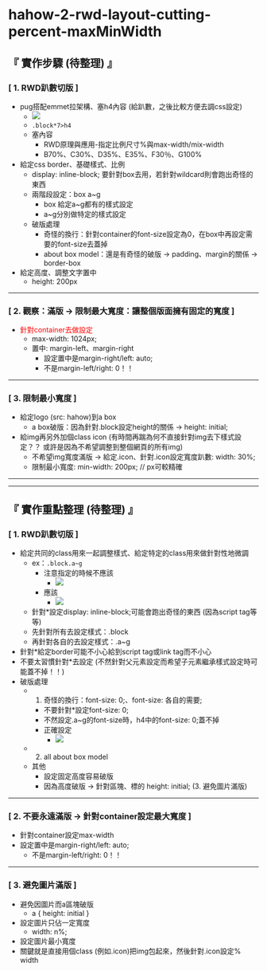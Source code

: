 # hahow-2-rwd-layout-cutting-percent-maxMinWidth

## 『 實作步驟 (待整理) 』
### [ 1. RWD趴數切版 ] 
- pug搭配emmet拉架構、塞h4內容 (給趴數，之後比較方便去調css設定)
    - ![](https://i.imgur.com/aJyA5in.png)
    - `.block*7>h4`
    - 塞內容
        - RWD原理與應用-指定比例尺寸%與max-width/mix-width
        - B70%、C30%、D35%、E35%、F30％、G100%
- 給定css border、基礎樣式、比例
    - display: inline-block; 要針對box去用，若針對wildcard則會跑出奇怪的東西
    - 兩階段設定：box a~g
        - box 給定a~g都有的樣式設定
        - a~g分別做特定的樣式設定
    - 破版處理
        - 奇怪的換行：針對container的font-size設定為0，在box中再設定需要的font-size去蓋掉
        - about box model：還是有奇怪的破版 -> padding、margin的關係 -> border-box
- 給定高度、調整文字置中
    - height: 200px

<hr>

### [ 2. 觀察：滿版 -> 限制最大寬度：讓整個版面擁有固定的寬度 ]
- <font color=red>針對container去做設定</font>
    - max-width: 1024px;
    - 置中: margin-left、margin-right
        - 設定置中是margin-right/left: auto;
        - 不是margin-left/right: 0！！

<hr>

### [ 3. 限制最小寬度 ]
- 給定logo (src: hahow)到a box
    - a box破版：因為針對.block設定height的關係 -> height: initial;
- 給img再另外加個class icon (有時間再踹為何不直接針對img去下樣式設定？？ 或許是因為不希望調整到整個網頁的所有img)
    - 不希望img寬度滿版 -> 給定.icon、針對.icon設定寬度趴數: width: 30%;
    - 限制最小寬度: min-width: 200px; // px可較精確

<hr>
<hr>

## 『 實作重點整理 (待整理) 』
### [ 1. RWD趴數切版 ]
- 給定共同的class用來一起調整樣式、給定特定的class用來做針對性地微調
    - ex：`.block.a~g`
        - 注意指定的時候不應該
            - ![](https://i.imgur.com/zoSbD1Z.png)
        - 應該
            - ![](https://i.imgur.com/HPVp6vz.png)
    - 針對*設定display: inline-block;可能會跑出奇怪的東西 (因為script tag等等)
    - 先針對所有去設定樣式：.block
    - 再針對各自的去設定樣式：.a~g
- 針對*給定border可能不小心給到script tag或link tag而不小心
- 不要太習慣針對*去設定 (不然針對父元素設定而希望子元素繼承樣式設定時可能蓋不掉！！)
- 破版處理
    - 1. 奇怪的換行：font-size: 0;、font-size: 各自的需要;
        - 不要針對*設定font-size: 0;
        - 不然設定.a~g的font-size時，h4中的font-size: 0;蓋不掉
        - 正確設定
            - ![](https://i.imgur.com/o1FMuip.png)
    - 2. all about box model
    - 其他
        - 設定固定高度容易破版
        - 因為高度破版 -> 針對區塊、標的 height: initial; (3. 避免圖片滿版)

<hr>

### [ 2. 不要永遠滿版 -> 針對container設定最大寬度 ]
- 針對container設定max-width
- 設定置中是margin-right/left: auto;
    - 不是margin-left/right: 0！！

<hr>

### [ 3. 避免圖片滿版 ]
- 避免因圖片而a區塊破版
    - a { height: initial }
- 設定圖片只佔一定寬度 
    - width: n%;
- 設定圖片最小寬度
- 關鍵就是直接用個class (例如.icon)把img包起來，然後針對.icon設定% width